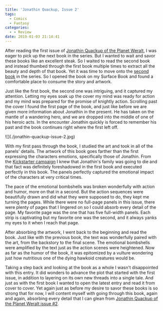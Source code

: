 ```yaml
---
title: 'Jonathin Quackup, Issue 2'
tags:
  - Comics
  - Fantasy
categories:
  - - Review
date: 2019-01-03 21:14:41
---
```


After reading the first issue of [Jonathin Quackup of the Planet Weralt](https://www.comixcentral.com/products/jonathin-quackup-of-the-planet-weralt-1/), I was eager to pick up the next book in the series.  But I wanted to wait and savor these books like an excellent steak.  So I waited to read the second book and instead thumbed through the first book multiple times to extract all the beauty and depth of that book.  Yet it was time to move onto the [second book](https://www.comixcentral.com/products/jonathin-quackup-of-the-planet-weralt-2/) in the series.  So I opened the book on my Surface Book and found a comfortable place to consume the story and artwork.

Just like the first book, the second one was intriguing, and it captured my attention.  Letting my eyes soak up the cover my mind was ready for action and my mind was prepared for the promise of knightly action.<!-- more -->  Scrolling past the cover I found the first page of the book, and just like before we are given more information about Jonathin in the present.  He has taken on the mantle of a wandering hero, and we are dropped into the middle of one of his heroic acts.  In the encounter Jonathin quickly is forced to remember his past and the book continues right where the first left off.

<div class="embedded-image-right">![](./jonathin-quackup-issue-2.jpg)</div>

With my first pass through the book, I studied the art and took in all of the panels' details.  The artwork of this book goes farther than the first expressing the characters emotions, specifically those of Jonathin.  From the [Kickstarter campaign](https://www.kickstarter.com/projects/raytoons/jonathin-quackup-issue-3-the-deadly-journey) I knew that Jonathin's family was going to die and that fact was definitely foreshadowed in the first book and executed perfectly in this book.  The panels perfectly captured the emotional impact of the characters at very critical times.

The pace of the emotional bombshells was broken wonderfully with action and humor, more on that in a second.  But the action sequences were beautifully drawn and did what they were supposed to do, they kept me turning the pages.  While there were no full-page panels in this issue, there were plenty of pages that I lingered on so I could absorb every detail of the page.  My favorite page was the one that has five full-width panels.  Each strip is captivating but my favorite one was the second, and it always yanks my eyes to it when I reach that page.

After absorbing the artwork, I went back to the beginning and read the book.  Just like with the previous book, the text was wonderfully paired with the art, from the backstory to the final scene.  The emotional bombshells were amplified by the text just as the action scenes were heightened.  Now as far as the humor of the book, it was epitomized by a vulture wondering just how nutritious one of the dying hawkoid creatures would be.

Taking a step back and looking at the book as a whole I wasn't disappointed with this entry.  It did wonders to advance the plot that started with the first issue, in addition to layering on its own new threads into a single tale.  And just as with the first book I wanted to open the latest entry and read it from cover to cover.  Yet again just as before my desire to savor these books is so strong that for now, I will content myself with going through this book, again and again, absorbing every detail that I can glean from [Jonathin Quackup of the Planet Weralt issue #2](https://www.comixcentral.com/products/jonathin-quackup-of-the-planet-weralt-1/).